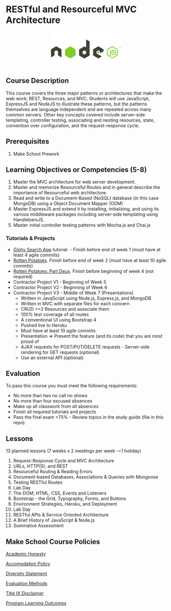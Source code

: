 # RESTful and Resourceful MVC Architecture

<p align="center">
  <img src="node.png" height="110">
</p>

## Course Description

This course covers the three major patterns or architectures that make the web work; REST, Resources, and MVC. Students will use JavaScript, ExpressJS and NodeJS to illustrate these patterns, but the patterns themselves are language independent and are repeated across many common servers. Other key concepts covered include server-side templating, controller testing, associating and nesting resources, state, convention over configuration, and the request-response cycle.

## Prerequisites

1. Make School Prework

## Learning Objectives or Competencies (5-8)

1. Master the MVC architecture for web server development.
1. Master and memorize Resourceful Routes and in general describe the importance of Resourceful web architecture.
1. Read and write to a Document-Based (NoSQL) database (in this case MongoDB) using a Object Document Mapper (ODM)
1. Master ExpressJS and extend it by installing, initializing, and using its various middleware packages including server-side templating using HandlebarsJS.
1. Master initial controller testing patterns with Mocha.js and Chai.js

### Tutorials & Projects

- [Giphy Search App](https://www.makeschool.com/academy/track/giphy-search-app-with-node-js) tutorial. - Finish before end of week 1 (must have at least 4 agile commits)
- [Rotten Potatoes](https://www.makeschool.com/academy/track/rotten-potatoes---movie-reviews-with-express-js). Finish before end of week 2 (must have at least 10 agile commits)
- [Rotten Potatoes: Part Deux](https://www.makeschool.com/academy/track/rotten-potatoes---movie-reviews-with-express-js-rge). Finish before beginning of week 4 (not required)
- Contractor Project V1 - Beginning of Week 5
- Contractor Project V2 - Beginning of Week 6
- Contractor Project V3 - Middle of Week 7 (Presentations)
    - Written in JavaScript using Node.js, Express.js, and MongoDB
    - Written in MVC with separate files for each concern
    - CRUD >=2 Resources and associate them
    - 100% test coverage of all routes
    - A conventional UI using Bootstrap 4
    - Pushed live to Heroku
    - Must have at least 10 agile commits
    - Presentation => Present the feature (and its code) that you are most proud of
    - AJAX requests for POST/PUT/DELETE requests - Server-side rendering for GET requests (optional)
    - Use an external API (optional)

## Evaluation

To pass this course you must meet the following requirements:

- No more than two no call no shows
- No more than four excused absences
- Make up all classwork from all absences
- Finish all required tutorials and projects
- Pass the final exam >75% - Review topics in the study guide (file in this repo).


## Lessons

13 planned lessons (7 weeks x 2 meetings per week -~1 holiday)

1. Request-Response Cycle and MVC Architecture
1. URLs, HTTP(S), and REST
1. Resourceful Routing & Reading Errors
1. Document-based Databases, Associations & Queries with Mongoose
1. Testing RESTful Routes
1. Lab Day
1. The DOM, HTML, CSS, Events and Listeners
1. Bootstrap - the Grid, Typography, Forms, and Buttons
1. Environment Strategies, Heroku, and Deployment
1. Lab Day
1. RESTful APIs & Service Oriented Architecture
1. A Brief History of JavaScript & Node.js
1. Summative Assessment

## Make School Course Policies

[Academic Honesty](https://github.com/Product-College-Courses/Common-Syllabus-Sections/blob/master/Academic-Honesty-and-Plagiarism.md)

[Accomodation Policy](https://github.com/Product-College-Courses/Common-Syllabus-Sections/blob/master/Accommodation-Policy.md)

[Diversity Statement](https://github.com/Product-College-Courses/Common-Syllabus-Sections/blob/master/Diversity-Statement.md)

[Evaluation Methods](https://github.com/Product-College-Courses/Common-Syllabus-Sections/blob/master/Evaluation-Methods.md)

[Title IX Disclaimer](https://github.com/Product-College-Courses/Common-Syllabus-Sections/blob/master/Evaluations-Title-X-Disclaimer.md)

[Program Learning Outcomes](https://github.com/Product-College-Courses/Common-Syllabus-Sections/blob/master/Program-Learning-Outcomes.md)
